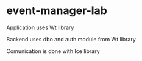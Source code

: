 # event-manager-lab

Application uses Wt library 

Backend uses dbo and auth module from Wt library

Comunication is done with Ice library


